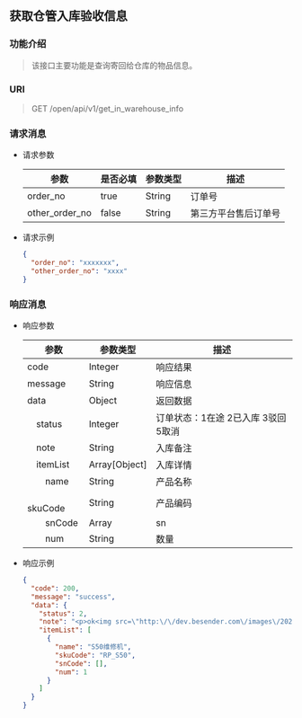 ## 获取仓管入库验收信息

### 功能介绍

> 该接口主要功能是查询寄回给仓库的物品信息。

### URI

> GET /open/api/v1/get_in_warehouse_info

### 请求消息

- 请求参数

  | 参数 | 是否必填 | 参数类型 | 描述 |
  |---|---|---|---|
  | order_no | true | String | 订单号 |
  | other_order_no | false | String | 第三方平台售后订单号 |

- 请求示例
  ```json
  {
    "order_no": "xxxxxxx",
    "other_order_no": "xxxx"
  }
  ```

### 响应消息

- 响应参数

  | 参数 | 参数类型 | 描述    |
  |---|-------|---|
  | code | Integer | 响应结果  |
  | message | String | 响应信息  |
  | data | Object | 返回数据  |
  | &emsp;status | Integer | 订单状态：1在途 2已入库 3驳回 5取消 |
  | &emsp;note | String | 入库备注  |
  | &emsp;itemList | Array\[Object\] | 入库详情  |
  | &emsp;&emsp;name | String | 产品名称  |
  | &emsp;&emsp;skuCode | String | 产品编码  |
  | &emsp;&emsp;snCode | Array | sn    |
  | &emsp;&emsp;num | String | 数量    |


- 响应示例
  ```json
  {
    "code": 200,
    "message": "success",
    "data": {
      "status": 2,
      "note": "<p>ok<img src=\"http:\/\/dev.besender.com\/images\/20210426\/1619421867ldlzDu2YMF.png\"><\/p>",
      "itemList": [
        {
          "name": "S50维修机",
          "skuCode": "RP_S50",
          "snCode": [],
          "num": 1
        }
      ]
    }
  }
  ```
